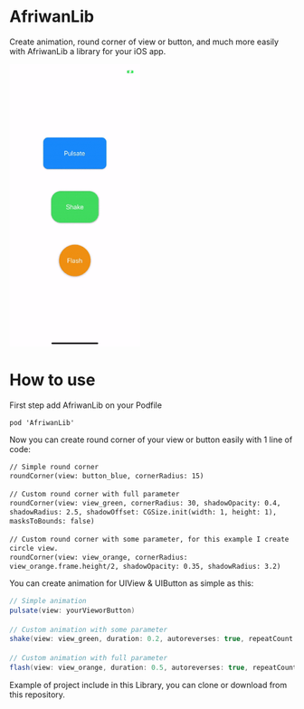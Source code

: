 # AfriwanLib
Create animation, round corner of view or button, and much more easily with AfriwanLib a library for your iOS app.

[<img src="https://github.com/AfriwanAhda/AfriwanLib/blob/master/images/demo.gif" width="231" height="500" alt="Afriwan Ahda"/>](https://diponten.com)

# How to use
First step add AfriwanLib on your Podfile
```
pod 'AfriwanLib'
```
Now you can create round corner of your view or button easily with 1 line of code:
```
// Simple round corner
roundCorner(view: button_blue, cornerRadius: 15)

// Custom round corner with full parameter
roundCorner(view: view_green, cornerRadius: 30, shadowOpacity: 0.4, shadowRadius: 2.5, shadowOffset: CGSize.init(width: 1, height: 1), masksToBounds: false)

// Custom round corner with some parameter, for this example I create circle view.
roundCorner(view: view_orange, cornerRadius: view_orange.frame.height/2, shadowOpacity: 0.35, shadowRadius: 3.2)
```

You can create animation for UIView & UIButton as simple as this:
```groovy
// Simple animation
pulsate(view: yourVieworButton)

// Custom animation with some parameter
shake(view: view_green, duration: 0.2, autoreverses: true, repeatCount: 3)

// Custom animation with full parameter
flash(view: view_orange, duration: 0.5, autoreverses: true, repeatCount: 5, fromValue: 1, toValue: 0.2, timingFunction: CAMediaTimingFunction(name: CAMediaTimingFunctionName.easeInEaseOut))
```
Example of project include in this Library, you can clone or download from this repository.



